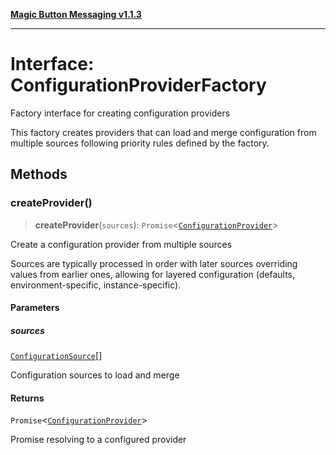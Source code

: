 [**Magic Button Messaging v1.1.3**](../README.md)

***

# Interface: ConfigurationProviderFactory

Factory interface for creating configuration providers

This factory creates providers that can load and merge configuration
from multiple sources following priority rules defined by the factory.

## Methods

### createProvider()

> **createProvider**(`sources`): `Promise`\<[`ConfigurationProvider`](ConfigurationProvider.md)\>

Create a configuration provider from multiple sources

Sources are typically processed in order with later sources
overriding values from earlier ones, allowing for layered
configuration (defaults, environment-specific, instance-specific).

#### Parameters

##### sources

[`ConfigurationSource`](ConfigurationSource.md)[]

Configuration sources to load and merge

#### Returns

`Promise`\<[`ConfigurationProvider`](ConfigurationProvider.md)\>

Promise resolving to a configured provider
